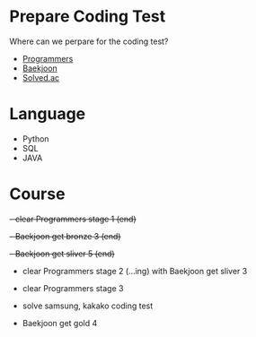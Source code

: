 # Prepare Coding Test

Where can we perpare for the coding test?

- [Programmers]
- [Baekjoon]
- [Solved.ac]

# Language
- Python
- SQL
- JAVA


# Course
~~- clear Programmers stage 1 (end)~~

~~- Baekjoon get bronze 3 (end)~~

~~- Baekjoon get sliver 5 (end)~~

- clear Programmers stage 2 (...ing) with Baekjoon get sliver 3

- clear Programmers stage 3

- solve samsung, kakako coding test

- Baekjoon get gold 4



[Programmers]: <https://programmers.co.kr/>
[Baekjoon]: <https://www.acmicpc.net/>
[Solved.ac]: <https://solved.ac/>
